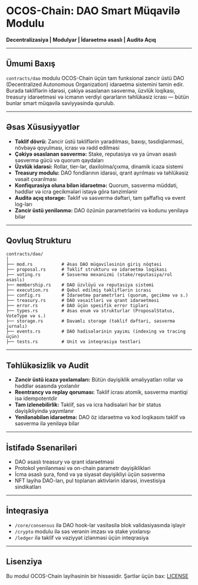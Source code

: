 # OCOS-Chain: DAO Smart Müqavilə Modulu

**Decentralizasiya | Modulyar | İdarəetmə əsaslı | Auditə Açıq**

---

## Ümumi Baxış

`contracts/dao` modulu OCOS-Chain üçün tam funksional zəncir üstü DAO (Decentralized Autonomous Organization) idarəetmə sistemini təmin edir. Burada təkliflərin idarəsi, çəkiyə əsaslanan səsvermə, üzvlük loqikası, treasury idarəetməsi və icmanın verdiyi qərarların təhlükəsiz icrası — bütün bunlar smart müqavilə səviyyəsində qurulub.

---

## Əsas Xüsusiyyətlər

- **Təklif dövrü:** Zəncir üstü təkliflərin yaradılması, baxışı, təsdiqlənməsi, növbəyə qoyulması, icrası və rədd edilməsi
- **Çəkiyə əsaslanan səsvermə:** Stake, reputasiya və ya ünvan əsaslı səsvermə gücü və quorum qaydaları
- **Üzvlük idarəsi:** Rollar, tier-lər, daxilolma/çıxma, dinamik icazə sistemi
- **Treasury modulu:** DAO fondlarının idarəsi, qrant ayrılması və təhlükəsiz vəsait çıxarılması
- **Konfiqurasiya oluna bilən idarəetmə:** Quorum, səsvermə müddəti, həddlər və icra gecikmələri istəyə görə tənzimlənir
- **Auditə açıq storage:** Təklif və səsvermə dəftəri, tam şəffaflıq və event log-ları
- **Zəncir üstü yenilənmə:** DAO özünün parametrlərini və kodunu yeniləyə bilər

---

## Qovluq Strukturu

```
contracts/dao/
│
├── mod.rs           # Əsas DAO müqaviləsinin giriş nöqtəsi
├── proposal.rs      # Təklif strukturu və idarəetmə loqikası
├── voting.rs        # Səsvermə mexanizmi (stake/reputasiya/rol əsaslı)
├── membership.rs    # DAO üzvlüyü və reputasiya sistemi
├── execution.rs     # Qəbul edilmiş təkliflərin icrası
├── config.rs        # İdarəetmə parametrləri (quorum, gecikmə və s.)
├── treasury.rs      # DAO vəsaitləri və qrant idarəetməsi
├── error.rs         # DAO üçün spesifik error tipləri
├── types.rs         # Əsas enum və strukturlar (ProposalStatus, VoteType və s.)
├── storage.rs       # Davamlı storage (təklif dəftəri, səsvermə jurnalı)
├── events.rs        # DAO hadisələrinin yayımı (indexing və tracing üçün)
├── tests.rs         # Unit və inteqrasiya testləri
```

---

## Təhlükəsizlik və Audit

- **Zəncir üstü icazə yoxlamaları:** Bütün dəyişiklik əməliyyatları rollar və həddlər əsasında yoxlanılır
- **Reentrancy və replay qoruması:** Təklif icrası atomik, səsvermə məntiqi isə idempotentdir
- **Tam izlenebilirlik:** Təklif, səs və icra hadisələri hər bir status dəyişikliyində yayımlanır
- **Yenilənəbilən idarəetmə:** DAO öz idarəetmə və kod loqikasını təklif və səsvermə ilə yeniləyə bilər

---

## İstifadə Ssenariləri

- DAO əsaslı treasury və qrant idarəetməsi
- Protokol yenilənməsi və on-chain parametr dəyişiklikləri
- İcma əsaslı şura, fond və ya siyasət dəyişikliyi üçün səsvermə
- NFT layihə DAO-ları, pul toplanan aktivlərin idarəsi, investisiya sindikatları

---

## İnteqrasiya

- `/core/consensus` ilə DAO hook-lar vasitəsilə blok validasiyasında işləyir
- `/crypto` modulu ilə səs verənin imzası və stake yoxlanışı
- `/ledger` ilə təklif və vəziyyət izlənməsi üçün inteqrasiya

---

## Lisenziya

Bu modul OCOS-Chain layihəsinin bir hissəsidir. Şərtlər üçün bax: [LICENSE](../../LICENSE)
